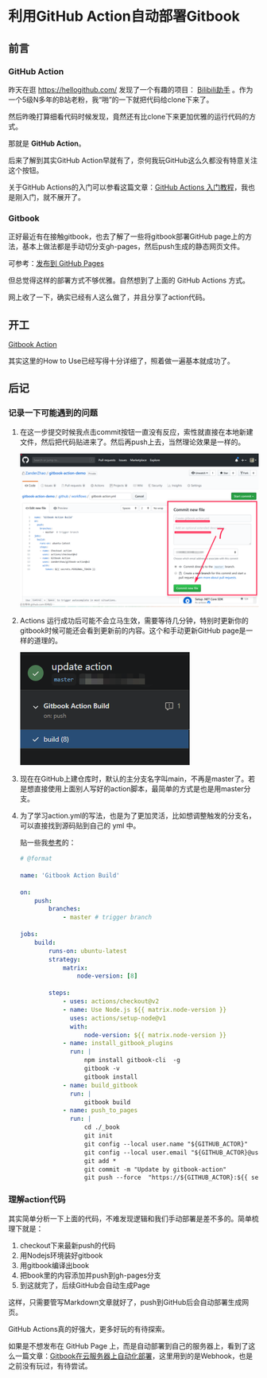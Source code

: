 # 利用GitHub Action自动部署Gitbook



## 前言

### GitHub Action

昨天在逛 https://hellogithub.com/ 发现了一个有趣的项目： [Bilibili助手](https://github.com/srcrs/BilibiliTask) 。作为一个5级N多年的B站老粉，我“啪”的一下就把代码给clone下来了。

然后昨晚打算细看代码时候发现，竟然还有比clone下来更加优雅的运行代码的方式。

那就是 **GitHub Action**。

后来了解到其实GitHub Action早就有了，奈何我玩GitHub这么久都没有特意关注这个按钮。

关于GitHub Actions的入门可以参看这篇文章：[GitHub Actions 入门教程](http://www.ruanyifeng.com/blog/2019/09/getting-started-with-github-actions.html)，我也是刚入门，就不展开了。

### Gitbook

正好最近有在接触gitbook，也去了解了一些将gitbook部署GitHub page上的方法，基本上做法都是手动切分支gh-pages，然后push生成的静态网页文件。

可参考：[发布到 GitHub Pages](http://www.chengweiyang.cn/gitbook/github-pages/README.html)

但总觉得这样的部署方式不够优雅。自然想到了上面的 GitHub Actions 方式。

网上收了一下，确实已经有人这么做了，并且分享了action代码。



## 开工

[Gitbook Action](https://github.com/marketplace/actions/gitbook-action)

其实这里的How to Use已经写得十分详细了，照着做一遍基本就成功了。



## 后记

### 记录一下可能遇到的问题

1. 在这一步提交时候我点击commit按钮一直没有反应，索性就直接在本地新建文件，然后把代码贴进来了。然后再push上去，当然理论效果是一样的。

   ![image-20201118154827614](images/image-20201118154827614.png)

   

2. Actions 运行成功后可能不会立马生效，需要等待几分钟，特别时更新你的gitbook时候可能还会看到更新前的内容。这个和手动更新GitHub page是一样的道理的。

   ![image-20201118155341897](images/image-20201118155341897.png)

3. 现在在GitHub上建仓库时，默认的主分支名字叫main，不再是master了。若是想直接使用上面别人写好的action脚本，最简单的方式是也是用master分支。

4. 为了学习action.yml的写法，也是为了更加灵活，比如想调整触发的分支名，可以直接找到源码贴到自己的 yml 中。

   贴一些我[参考](https://github.com/ZanderZhao/gitbook-action/blob/master/archive/v1.1-simple-gitbook-action.yml)的：

   ```yml
   # @format
   
   name: 'Gitbook Action Build'
   
   on:
       push:
           branches:
               - master # trigger branch
   
   jobs:
       build:
           runs-on: ubuntu-latest
           strategy:
               matrix:
                   node-version: [8]
   
           steps:
               - uses: actions/checkout@v2
               - name: Use Node.js ${{ matrix.node-version }}
                 uses: actions/setup-node@v1
                 with:
                     node-version: ${{ matrix.node-version }}
               - name: install_gitbook_plugins
                 run: |
                     npm install gitbook-cli  -g
                     gitbook -v
                     gitbook install
               - name: build_gitbook
                 run: |
                     gitbook build
               - name: push_to_pages
                 run: |
                     cd ./_book
                     git init
                     git config --local user.name "${GITHUB_ACTOR}"
                     git config --local user.email "${GITHUB_ACTOR}@users.noreply.github.com"
                     git add *
                     git commit -m "Update by gitbook-action"
                     git push --force  "https://${GITHUB_ACTOR}:${{ secrets.PERSONAL_TOKEN }}@github.com/${GITHUB_REPOSITORY}.git" master:gh-pages
   ```

### 理解action代码

其实简单分析一下上面的代码，不难发现逻辑和我们手动部署是差不多的。简单梳理下就是：

1. checkout下来最新push的代码
2. 用Nodejs环境装好gitbook
3. 用gitbook编译出book
4. 把book里的内容添加并push到gh-pages分支
5. 到这就完了，后续GitHub会自动生成Page



这样，只需要管写Markdown文章就好了，push到GitHub后会自动部署生成网页。

GitHub Actions真的好强大，更多好玩的有待探索。

如果是不想发布在 GitHub Page 上，而是自动部署到自己的服务器上，看到了这么一篇文章：[Gitbook在云服务器上自动化部署](https://zhuanlan.zhihu.com/p/103786779)，这里用到的是Webhook，也是之前没有玩过，有待尝试。